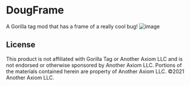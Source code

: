 # DougFrame
A Gorilla tag mod that has a frame of a really cool bug!
![image](https://github.com/MrKingmonkey/DougFrame/assets/137642119/8a2c26cc-5855-4c89-86ac-750adde659f6)
## License
This product is not affiliated with Gorilla Tag or Another Axiom LLC and is not endorsed or otherwise sponsored by Another Axiom LLC. Portions of the materials contained herein are property of Another Axiom LLC. ©2021 Another Axiom LLC.
